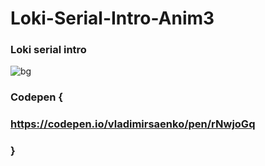 # Loki-Serial-Intro-Anim3

### Loki serial intro

![bg](https://user-images.githubusercontent.com/56477695/148428140-cc314fa0-370d-42b3-80b8-a679790e6471.png)
 
### Codepen {
 
### https://codepen.io/vladimirsaenko/pen/rNwjoGq
 
### }
